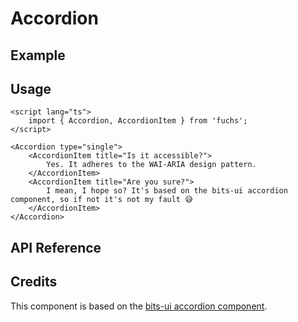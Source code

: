 <script lang="ts">
	import AccordionExample from './Example.svelte';
	import AccordionProps from './Props.svelte';
</script>

# Accordion

## Example

<AccordionExample />

## Usage

```svelte
<script lang="ts">
	import { Accordion, AccordionItem } from 'fuchs';
</script>

<Accordion type="single">
	<AccordionItem title="Is it accessible?">
		Yes. It adheres to the WAI-ARIA design pattern.
	</AccordionItem>
	<AccordionItem title="Are you sure?">
		I mean, I hope so? It's based on the bits-ui accordion component, so if not it's not my fault 😅
	</AccordionItem>
</Accordion>
```

## API Reference

<AccordionProps />

## Credits

This component is based on the [bits-ui accordion component](https://bits-ui.com/docs/components/accordion).
